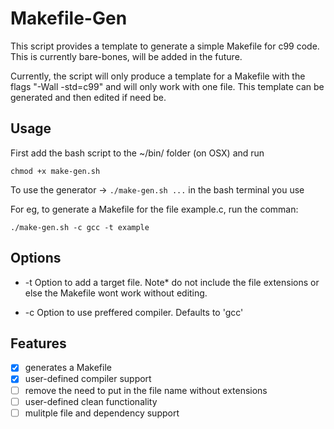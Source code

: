 # Makefile-Gen

This script provides a template to generate a simple Makefile for c99 code. This is currently bare-bones,
will be added in the future. 

Currently, the script will only produce a template for a Makefile with the flags "-Wall -std=c99"
and will only work with one file. This template can be generated and then edited if need be.


## Usage

First add the bash script to the ~/bin/ folder (on OSX) and run

```chmod +x make-gen.sh```

To use the generator -> ```./make-gen.sh ...``` in the bash terminal you use	 

For eg, to generate a Makefile for the file example.c, run the comman:

```./make-gen.sh -c gcc -t example```

## Options

* -t <file-name>
	Option to add a target file.
	Note* do not include the file extensions or else the Makefile wont work without editing.

* -c <compiler>
	Option to use preffered compiler.
	Defaults to 'gcc'

## Features

- [x] generates a Makefile
- [x] user-defined compiler support
- [ ] remove the need to put in the file name without extensions
- [ ] user-defined clean functionality
- [ ] mulitple file and dependency support
